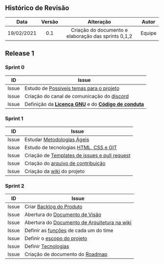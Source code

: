 ## Histórico de Revisão

|Data|Versão|Alteração|Autor|
|:-:|:-:|:-:|:-:|
| 19/02/2021 |   0.1  | Criação do documento e elaboração das sprints 0,1,2 | Equipe|


## Release 1

### Sprint 0
| ID | Issue |
|:--:| ------- | 
| Issue  |Estudo de [Possíveis temas para o projeto](https://github.com/fga-eps-mds/2020.2-Anunbis/issues/1) 
| Issue  |Criação do canal de comunicação do [discord](https://github.com/fga-eps-mds/2020.2-Anunbis/issues/5)
| Issue  | Definição da [**Licença GNU**](https://github.com/fga-eps-mds/2020.2-Anunbis/blob/main/LICENSE) e do [**Código de conduta**](https://github.com/fga-eps-mds/2020.2-Anunbis/blob/main/CODE_OF_CONDUCT.md)



### Sprint 1
| ID | Issue |
|:--:| ------- | 
| Issue  | Estudar [Metodologias Ágeis](https://github.com/fga-eps-mds/2020.2-Anunbis/issues/9)
| Issue  | Estudo de tecnologias [HTML, CSS e GIT](https://github.com/fga-eps-mds/2020.2-Anunbis/issues/3)
| Issue  | Criação de [Templates de issues e pull request](https://github.com/fga-eps-mds/2020.2-Anunbis/issues/6)
| Issue  | Criação do [arquivo de contribuição](https://github.com/fga-eps-mds/2020.2-Anunbis/blob/main/CONTRIBUTING.md)
| Issue  | Criação da [wiki](https://fga-eps-mds.github.io/2020.2-Anunbis/) do projeto




### Sprint 2
| ID | Issue |
|:--:| ------- | 
| Issue  |Criar [Backlog do Produto](https://github.com/fga-eps-mds/2020.2-Anunbis/issues/24)
| Issue  |Abertura do [Documento de Visão](https://fga-eps-mds.github.io/2020.2-Anunbis/documentacao/documento-de-visao/)
| Issue  |Abertura do [Documento de Arquitetura na wiki](https://fga-eps-mds.github.io/2020.2-Anunbis/documentacao/documento-de-arquitetura/)
| Issue  |Definir as [funções](https://github.com/fga-eps-mds/2020.2-Anunbis/issues/20) de cada um do time
| Issue  |Definir o [escopo do projeto](https://github.com/fga-eps-mds/2020.2-Anunbis/issues/18)
| Issue  |Definir [Tecnologias](https://github.com/fga-eps-mds/2020.2-Anunbis/issues/19)
| Issue  |Criação de documento do [Roadmap](https://github.com/fga-eps-mds/2020.2-Anunbis/issues/29)
